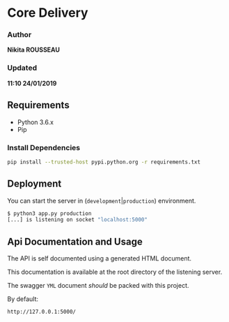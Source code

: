# Core Delivery

### Author
__Nikita ROUSSEAU__
### Updated
__11:10 24/01/2019__

## Requirements

- Python 3.6.x
- Pip

### Install Dependencies

```bash
pip install --trusted-host pypi.python.org -r requirements.txt
```

## Deployment

You can start the server in (`development`|`production`) environment.

```bash
$ python3 app.py production
[...] is listening on socket "localhost:5000"
```

## Api Documentation and Usage

The API is self documented using a generated HTML document.

This documentation is available at the root directory of the listening server.

The swagger `YML` document *should* be packed with this project.

By default:
```
http://127.0.0.1:5000/
```
